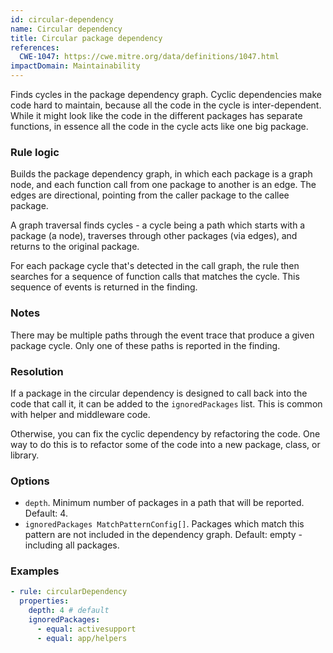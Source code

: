 ```yaml
---
id: circular-dependency
name: Circular dependency
title: Circular package dependency
references:
  CWE-1047: https://cwe.mitre.org/data/definitions/1047.html
impactDomain: Maintainability
---
```


Finds cycles in the package dependency graph. Cyclic dependencies make code hard to maintain,
because all the code in the cycle is inter-dependent. While it might look like the code in the
different packages has separate functions, in essence all the code in the cycle acts like one big
package.

### Rule logic

Builds the package dependency graph, in which each package is a graph node, and each function call
from one package to another is an edge. The edges are directional, pointing from the caller package
to the callee package.

A graph traversal finds cycles - a cycle being a path which starts with a package (a node),
traverses through other packages (via edges), and returns to the original package.

For each package cycle that's detected in the call graph, the rule then searches for a sequence of
function calls that matches the cycle. This sequence of events is returned in the finding.

### Notes

There may be multiple paths through the event trace that produce a given package cycle. Only one of
these paths is reported in the finding.

### Resolution

If a package in the circular dependency is designed to call back into the code that call it, it can
be added to the `ignoredPackages` list. This is common with helper and middleware code.

Otherwise, you can fix the cyclic dependency by refactoring the code. One way to do this is to
refactor some of the code into a new package, class, or library.

### Options

- `depth`. Minimum number of packages in a path that will be reported. Default: 4.
- `ignoredPackages MatchPatternConfig[]`. Packages which match this pattern are not included in the
  dependency graph. Default: empty - including all packages.

### Examples

```yaml
- rule: circularDependency
  properties:
    depth: 4 # default
    ignoredPackages:
      - equal: activesupport
      - equal: app/helpers
```
